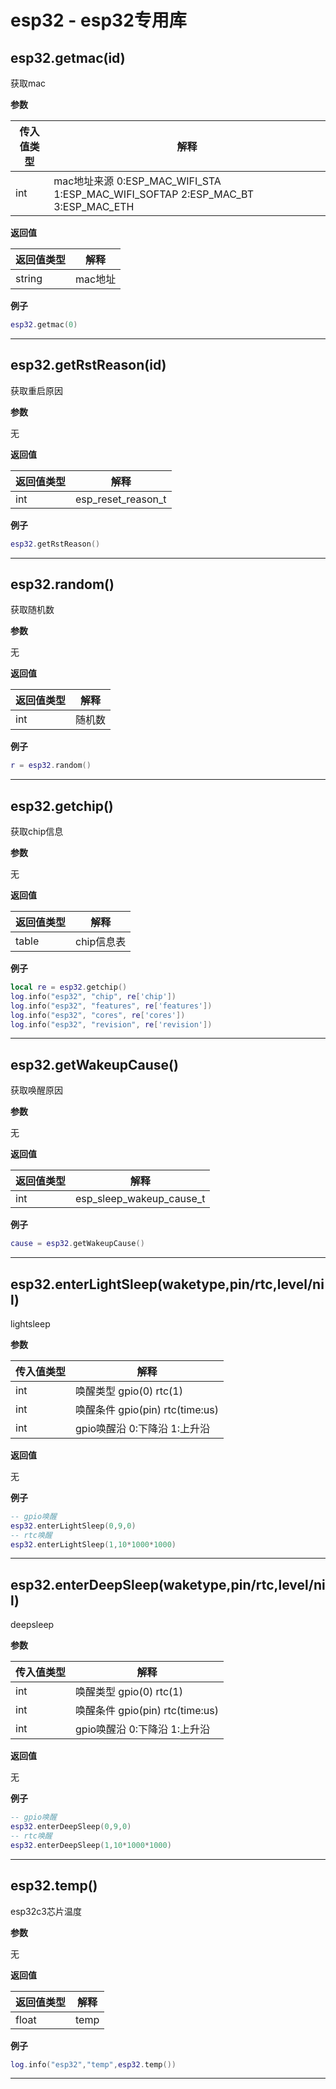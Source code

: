 # esp32 - esp32专用库

## esp32.getmac(id)

获取mac

**参数**

|传入值类型|解释|
|-|-|
|int|mac地址来源 0:ESP_MAC_WIFI_STA 1:ESP_MAC_WIFI_SOFTAP 2:ESP_MAC_BT 3:ESP_MAC_ETH|

**返回值**

|返回值类型|解释|
|-|-|
|string|mac地址|

**例子**

```lua
esp32.getmac(0)

```

---

## esp32.getRstReason(id)

获取重启原因

**参数**

无

**返回值**

|返回值类型|解释|
|-|-|
|int|esp_reset_reason_t|

**例子**

```lua
esp32.getRstReason()

```

---

## esp32.random()

获取随机数

**参数**

无

**返回值**

| 返回值类型 | 解释   |
| ---------- | ------ |
| int        | 随机数 |

**例子**

```lua
r = esp32.random()

```

---

## esp32.getchip()

获取chip信息

**参数**

无

**返回值**

| 返回值类型 | 解释       |
| ---------- | ---------- |
| table      | chip信息表 |

**例子**

```lua
local re = esp32.getchip()
log.info("esp32", "chip", re['chip'])
log.info("esp32", "features", re['features'])
log.info("esp32", "cores", re['cores'])
log.info("esp32", "revision", re['revision'])

```

---

## esp32.getWakeupCause()

获取唤醒原因

**参数**

无

**返回值**

|返回值类型|解释|
|-|-|
|int|esp_sleep_wakeup_cause_t|

**例子**

```lua
cause = esp32.getWakeupCause()

```

---

## esp32.enterLightSleep(waketype,pin/rtc,level/nil)

lightsleep

**参数**

|传入值类型|解释|
|-|-|
|int|唤醒类型 gpio(0) rtc(1)|
|int|唤醒条件 gpio(pin) rtc(time:us)|
|int|gpio唤醒沿 0:下降沿 1:上升沿|

**返回值**

无

**例子**

```lua
-- gpio唤醒
esp32.enterLightSleep(0,9,0)
-- rtc唤醒
esp32.enterLightSleep(1,10*1000*1000)

```

---

## esp32.enterDeepSleep(waketype,pin/rtc,level/nil)

deepsleep

**参数**

|传入值类型|解释|
|-|-|
|int|唤醒类型 gpio(0) rtc(1)|
|int|唤醒条件 gpio(pin) rtc(time:us)|
|int|gpio唤醒沿 0:下降沿 1:上升沿|

**返回值**

无

**例子**

```lua
-- gpio唤醒
esp32.enterDeepSleep(0,9,0)
-- rtc唤醒
esp32.enterDeepSleep(1,10*1000*1000)

```

---

## esp32.temp()

esp32c3芯片温度

**参数**

无

**返回值**

|返回值类型|解释|
|-|-|
|float|temp |

**例子**

```lua
log.info("esp32","temp",esp32.temp())

```

---

